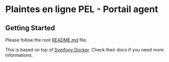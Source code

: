 # Plaintes en ligne PEL - Portail agent

## Getting Started

Please follow the root [README.md](../README.md) file.

This is based on top of [Symfony Docker](https://github.com/dunglas/symfony-docker).
Check their docs if you need more informations.
